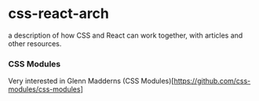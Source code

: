 # css-react-arch
a description of how CSS and React can work together, with articles and other resources.

### CSS Modules 
Very interested in Glenn Madderns (CSS Modules)[https://github.com/css-modules/css-modules]

